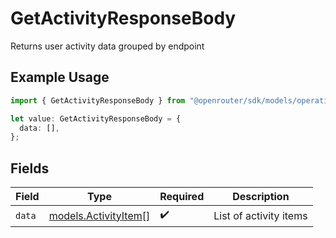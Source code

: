 # GetActivityResponseBody

Returns user activity data grouped by endpoint

## Example Usage

```typescript
import { GetActivityResponseBody } from "@openrouter/sdk/models/operations";

let value: GetActivityResponseBody = {
  data: [],
};
```

## Fields

| Field                                                 | Type                                                  | Required                                              | Description                                           |
| ----------------------------------------------------- | ----------------------------------------------------- | ----------------------------------------------------- | ----------------------------------------------------- |
| `data`                                                | [models.ActivityItem](../../models/activityitem.md)[] | :heavy_check_mark:                                    | List of activity items                                |